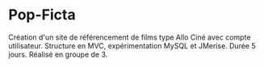 # Pop-Ficta
Création d'un site de référencement de films type Allo Ciné avec compte utilisateur. Structure en MVC, expérimentation MySQL et JMerise. Durée 5 jours. Réalisé en groupe de 3.
